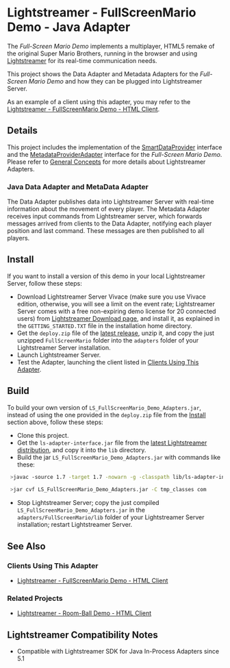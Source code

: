 # Lightstreamer - FullScreenMario Demo - Java Adapter
<!-- START DESCRIPTION lightstreamer-example-fullscreenmario-adapter-java -->

The *Full-Screen Mario Demo* implements a multiplayer, HTML5 remake of the original Super Mario Brothers, running in the browser and using [Lightstreamer](http://www.lightstreamer.com) for its real-time communication needs.

This project shows the Data Adapter and Metadata Adapters for the *Full-Screen Mario Demo* and how they can be plugged into Lightstreamer Server.

As an example of a client using this adapter, you may refer to the [Lightstreamer - FullScreenMario Demo - HTML Client](https://github.com/Weswit/Lightstreamer-example-FullScreenMario-client-javascript).

## Details
This project includes the implementation of the [SmartDataProvider](http://www.lightstreamer.com/docs/adapter_java_inprocess_api/com/lightstreamer/interfaces/data/SmartDataProvider.html) interface and the [MetadataProviderAdapter](http://www.lightstreamer.com/docs/adapter_java_inprocess_api/com/lightstreamer/interfaces/metadata/MetadataProviderAdapter.html) interface for the *Full-Screen Mario Demo*. Please refer to [General Concepts](http://www.lightstreamer.com/docs/base/General%20Concepts.pdf) for more details about Lightstreamer Adapters.

### Java Data Adapter and MetaData Adapter
The Data Adapter publishes data into Lightstreamer Server with real-time information about the movement of every player.
The Metadata Adapter receives input commands from Lightstreamer server, which forwards messages arrived from clients to the Data Adapter, notifying each player position and last command. These messages are then published to all players.
<!-- END DESCRIPTION lightstreamer-example-fullscreenmario-adapter-java -->

## Install
If you want to install a version of this demo in your local Lightstreamer Server, follow these steps:
* Download Lightstreamer Server Vivace (make sure you use Vivace edition, otherwise, you will see a limit on the event rate; Lightstreamer Server comes with a free non-expiring demo license for 20 connected users) from [Lightstreamer Download page](http://www.lightstreamer.com/download.htm), and install it, as explained in the `GETTING_STARTED.TXT` file in the installation home directory.
* Get the `deploy.zip` file of the [latest release](https://github.com/Weswit/Lightstreamer-example-FullScreenMario-adapter-java/releases), unzip it, and copy the just unzipped `FullScreenMario` folder into the `adapters` folder of your Lightstreamer Server installation.
* Launch Lightstreamer Server.
* Test the Adapter, launching the client listed in [Clients Using This Adapter](https://github.com/Weswit/Lightstreamer-example-FullScreenMario-adapter-java#clients-using-this-adapter).

## Build 
To build your own version of `LS_FullScreenMario_Demo_Adapters.jar`, instead of using the one provided in the `deploy.zip` file from the [Install](https://github.com/Weswit/Lightstreamer-example-FullScreenMario-adapter-java#install) section above, follow these steps:
* Clone this project.
* Get the `ls-adapter-interface.jar` file from the [latest Lightstreamer distribution](http://www.lightstreamer.com/download), and copy it into the `lib` directory.
* Build the jar `LS_FullScreenMario_Demo_Adapters.jar` with commands like these:
```sh
 >javac -source 1.7 -target 1.7 -nowarn -g -classpath lib/ls-adapter-interface.jar -sourcepath src/ -d tmp_classes src/com/lightstreamer/adapters/fullscreenmario_adapter/DataAdapter.java
 
 >jar cvf LS_FullScreenMario_Demo_Adapters.jar -C tmp_classes com
```
* Stop Lightstreamer Server; copy the just compiled `LS_FullScreenMario_Demo_Adapters.jar` in the `adapters/FullScreenMario/lib` folder of your Lightstreamer Server installation; restart Lightstreamer Server.

## See Also

### Clients Using This Adapter
<!-- START RELATED_ENTRIES -->

* [Lightstreamer - FullScreenMario Demo - HTML Client](https://github.com/Weswit/Lightstreamer-example-FullScreenMario-client-javascript)

<!-- END RELATED_ENTRIES -->

### Related Projects

* [Lightstreamer - Room-Ball Demo - HTML Client](https://github.com/Weswit/Lightstreamer-example-RoomBall-client-javascript#lightstreamer-room-ball-demo-for-javascript-client)

## Lightstreamer Compatibility Notes

- Compatible with Lightstreamer SDK for Java In-Process Adapters since 5.1
